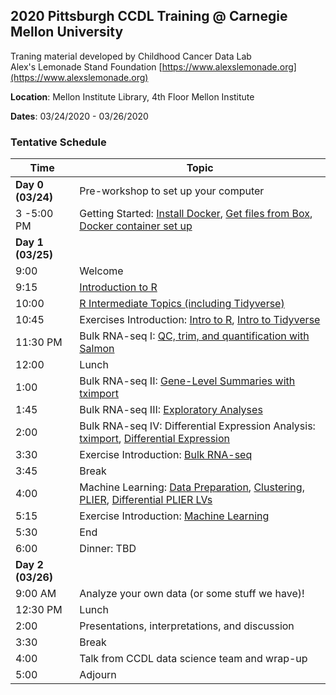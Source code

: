 ## 2020 Pittsburgh CCDL Training @ Carnegie Mellon University ##

Traning material developed by Childhood Cancer Data Lab <br/>
Alex's Lemonade Stand Foundation [https://www.alexslemonade.org](https://www.alexslemonade.org)

**Location**: Mellon Institute Library, 4th Floor Mellon Institute

**Dates**: 03/24/2020 - 03/26/2020

### Tentative Schedule ###

| Time        | Topic                                          |
|-------------|------------------------------------------------|
| **Day 0 (03/24)**   | Pre-workshop to set up your computer    |
| 3 -5:00 PM     | Getting Started: [Install Docker](https://github.com/AlexsLemonade/training-modules/blob/master/docker-install/README.md), [Get files from Box](https://cmu.box.com/s/9p13oazxuthafjnejea7us74nc0nq75w), [Docker container set up](https://github.com/cmu-lib/CCDL-RNA-Seq-Exercises/blob/master/docker-load.md)|                              
| **Day 1 (03/25)**   |                                                |
| 9:00        | Welcome                                        |
| 9:15        | [Introduction to R](https://alexslemonade.github.io/training-modules/intro-to-R-tidyverse/01-intro_to_r.nb.html)                                |
| 10:00       | [R Intermediate Topics (including Tidyverse)](https://alexslemonade.github.io/training-modules/intro-to-R-tidyverse/02-intro_to_tidyverse.nb.html)      |
| 10:45       | Exercises Introduction: [Intro to R](https://github.com/AlexsLemonade/training-modules/blob/master/intro-to-R-tidyverse/03-intro_to_r_exercise.Rmd), [Intro to Tidyverse](https://github.com/AlexsLemonade/training-modules/blob/master/intro-to-R-tidyverse/04-intro_to_tidyverse_exercise.Rmd)      |
| 11:30 PM    | Bulk RNA-seq I: [QC, trim, and quantification with Salmon](https://github.com/AlexsLemonade/training-modules/blob/master/RNA-seq/01-qc_trim_quant.md)            |
| 12:00       | Lunch                                          |
| 1:00        | Bulk RNA-seq II: [Gene-Level Summaries with tximport](https://alexslemonade.github.io/training-modules/RNA-seq/02-gastric_cancer_tximport.nb.html) |
| 1:45        | Bulk RNA-seq III: [Exploratory Analyses](https://alexslemonade.github.io/training-modules/RNA-seq/03-gastric_cancer_exploratory.nb.html) |
| 2:00        | Bulk RNA-seq IV: Differential Expression Analysis: [tximport](https://github.com/AlexsLemonade/training-modules/blob/master/RNA-seq/04-nb_cell_line_tximport.md), [Differential Expression](https://alexslemonade.github.io/training-modules/RNA-seq/05-nb_cell_line_DESeq2.nb.html)               |
| 3:30        | Exercise Introduction: [Bulk RNA-seq](https://github.com/AlexsLemonade/training-modules/blob/master/RNA-seq/06-bulk_rnaseq_exercise.Rmd)                                              |
| 3:45        | Break                                          |
| 4:00        | Machine Learning: [Data Preparation](https://alexslemonade.github.io/training-modules/machine-learning/01-medulloblastoma_data_prep.nb.html), [Clustering](https://alexslemonade.github.io/training-modules/machine-learning/02-medulloblastoma_clustering.nb.html), [PLIER](https://alexslemonade.github.io/training-modules/machine-learning/03-medulloblastoma_PLIER.nb.html), [Differential PLIER LVs](https://alexslemonade.github.io/training-modules/machine-learning/04-medulloblastoma_LV_differences.nb.html)  
| 5:15        | Exercise Introduction: [Machine Learning](https://github.com/AlexsLemonade/training-modules/blob/master/machine-learning/05-machine_learning_exercise.Rmd)                                            |
| 5:30        | End                                           |
| 6:00        | Dinner: TBD    |
| **Day 2 (03/26)**   |                                                |
| 9:00 AM     | Analyze your own data (or some stuff we have)! |
| 12:30 PM    | Lunch                                          |
| 2:00        | Presentations, interpretations, and discussion |
| 3:30        | Break                                          |
| 4:00        | Talk from CCDL data science team and wrap-up   |
| 5:00        | Adjourn                                        |
